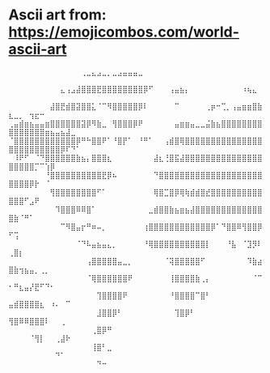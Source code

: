 # Ascii art from: https://emojicombos.com/world-ascii-art
⠀⠀⠀⠀⠀⠀⠀⠀⠀⠀⠀⠀⠀⠀⢀⣀⣄⣠⣀⡀⣀⣠⣤⣤⣤⣀⠀⠀⠀⠀⠀⠀⠀⠀⠀⠀⠀⠀⠀⠀⠀⠀⠀⠀⠀⠀⠀⠀⠀⠀⠀⠀⠀⠀⠀⠀⠀⠀⠀⠀⠀⠀⠀
⠀⠀⠀⠀⠀⠀⠀⠀⠀⠀⣄⢠⣠⣼⣿⣿⣿⣟⣿⣿⣿⣿⣿⣿⣿⣿⡿⠋⠀⠀⠀⢠⣤⣦⡄⠀⠀⠀⠀⠀⠀⠀⠀⠀⠀⠰⢦⣄⠀⠀⠀⠀⠀⠀⠀⠀⠀⠀⠀⠀⠀⠀⠀
⠀⠀⠀⠀⠀⠀⠀⠀⣼⣿⣟⣾⣿⣽⣿⣿⣅⠈⠉⠻⣿⣿⣿⣿⣿⡿⠇⠀⠀⠀⠀⠀⠉⠀⠀⠀⠀⠀⢀⡶⠒⢉⡀⢠⣤⣶⣶⣿⣷⣆⣀⡀⠀⢲⣖⠒⠀⠀⠀⠀⠀⠀⠀
⢀⣤⣾⣶⣦⣤⣤⣶⣿⣿⣿⣿⣿⣿⣽⡿⠻⣷⣀⠀⢻⣿⣿⣿⡿⠟⠀⠀⠀⠀⠀⠀⣤⣶⣶⣤⣀⣀⣬⣷⣦⣿⣿⣿⣿⣿⣿⣿⣿⣿⣿⣿⣿⣿⣿⣿⣶⣦⣤⣦⣼⣀⠀
⠈⣿⣿⣿⣿⣿⣿⣿⣿⣿⣿⣿⣿⡿⠛⠓⣿⣿⠟⠁⠘⣿⡟⠁⠀⠘⠛⠁⠀⠀⢠⣾⣿⢿⣿⣿⣿⣿⣿⣿⣿⣿⣿⣿⣿⣿⣿⣿⣿⣿⣿⣿⣿⣿⣿⣿⣿⣿⣿⡿⠏⠙⠁
⠀⠸⠟⠋⠀⠈⠙⣿⣿⣿⣿⣿⣿⣷⣦⡄⣿⣿⣿⣆⠀⠀⠀⠀⠀⠀⠀⠀⣼⣆⢘⣿⣯⣼⣿⣿⣿⣿⣿⣿⣿⣿⣿⣿⣿⣿⣿⣿⣿⣿⣿⣿⣿⣿⡉⠉⢱⡿⠀⠀⠀⠀⠀
⠀⠀⠀⠀⠀⠀⠀⠘⣿⣿⣿⣿⣿⣿⣿⣿⣿⣿⣟⡿⠦⠀⠀⠀⠀⠀⠀⠀⠙⣿⣿⣿⣿⣿⣿⣿⣿⣿⣿⣿⣿⣿⣿⣿⣿⣿⣿⣿⣿⣿⣿⣿⣿⡿⡗⠀⠈⠀⠀⠀⠀⠀⠀
⠀⠀⠀⠀⠀⠀⠀⠀⢻⣿⣿⣿⣿⣿⣿⣿⣿⠋⠁⠀⠀⠀⠀⠀⠀⠀⠀⠀⢿⣿⣉⣿⡿⢿⢷⣾⣾⣿⣞⣿⣿⣿⣿⣿⣿⣿⣿⣿⣿⣿⣿⣿⠋⣠⠟⠀⠀⠀⠀⠀⠀⠀⠀
⠀⠀⠀⠀⠀⠀⠀⠀⠀⠹⣿⣿⣿⠿⠿⣿⠁⠀⠀⠀⠀⠀⠀⠀⠀⠀⠀⣀⣾⣿⣿⣷⣦⣶⣦⣼⣿⣿⣿⣿⣿⣿⣿⣿⣿⣿⣿⣿⣿⣿⣷⠈⠛⠁⠀⠀⠀⠀⠀⠀⠀⠀⠀
⠀⠀⠀⠀⠀⠀⠀⠀⠀⠀⠉⠻⣿⣤⡖⠛⠶⠤⡀⠀⠀⠀⠀⠀⠀⠀⢰⣿⣿⣿⣿⣿⣿⣿⣿⣿⣿⣿⣿⡿⠁⠙⣿⣿⠿⢻⣿⣿⡿⠋⢩⠀⠀⠀⠀⠀⠀⠀⠀⠀⠀⠀⠀
⠀⠀⠀⠀⠀⠀⠀⠀⠀⠀⠀⠀⠀⠈⠙⠧⣤⣦⣤⣄⡀⠀⠀⠀⠀⠀⠘⢿⣿⣿⣿⣿⣿⣿⣿⣿⣿⣿⡇⠀⠀⠀⠘⣧⠀⠈⣹⡻⠇⢀⣿⡆⠀⠀⠀⠀⠀⠀⠀⠀⠀⠀⠀
⠀⠀⠀⠀⠀⠀⠀⠀⠀⠀⠀⠀⠀⠀⠀⢠⣿⣿⣿⣿⣿⣤⣀⡀⠀⠀⠀⠀⠀⠀⠈⢽⣿⣿⣿⣿⣿⠋⠀⠀⠀⠀⠀⠀⠀⠀⠹⣷⣴⣿⣷⢲⣦⣤⡀⢀⡀⠀⠀⠀⠀⠀⠀
⠀⠀⠀⠀⠀⠀⠀⠀⠀⠀⠀⠀⠀⠀⠀⠈⢿⣿⣿⣿⣿⣿⣿⠟⠀⠀⠀⠀⠀⠀⠀⢸⣿⣿⣿⣿⣷⢀⡄⠀⠀⠀⠀⠀⠀⠀⠀⠈⠉⠂⠛⣆⣤⡜⣟⠋⠙⠂⠀⠀⠀⠀⠀
⠀⠀⠀⠀⠀⠀⠀⠀⠀⠀⠀⠀⠀⠀⠀⠀⠀⢹⣿⣿⣿⣿⠟⠀⠀⠀⠀⠀⠀⠀⠀⠘⣿⣿⣿⣿⠉⣿⠃⠀⠀⠀⠀⠀⠀⠀⠀⠀⠀⣤⣾⣿⣿⣿⣿⣆⠀⠰⠄⠀⠉⠀⠀
⠀⠀⠀⠀⠀⠀⠀⠀⠀⠀⠀⠀⠀⠀⠀⠀⠀⣸⣿⣿⡿⠃⠀⠀⠀⠀⠀⠀⠀⠀⠀⠀⢹⣿⡿⠃⠀⠀⠀⠀⠀⠀⠀⠀⠀⠀⠀⠀⠀⢻⣿⠿⠿⣿⣿⣿⠇⠀⠀⢀⠀⠀⠀
⠀⠀⠀⠀⠀⠀⠀⠀⠀⠀⠀⠀⠀⠀⠀⠀⢀⣿⡿⠛⠀⠀⠀⠀⠀⠀⠀⠀⠀⠀⠀⠀⠀⠀⠀⠀⠀⠀⠀⠀⠀⠀⠀⠀⠀⠀⠀⠀⠀⠀⠀⠀⠀⠈⢻⡇⠀⠀⢀⣼⠗⠀⠀
⠀⠀⠀⠀⠀⠀⠀⠀⠀⠀⠀⠀⠀⠀⠀⠀⢸⣿⠃⣀⠀⠀⠀⠀⠀⠀⠀⠀⠀⠀⠀⠀⠀⠀⠀⠀⠀⠀⠀⠀⠀⠀⠀⠀⠀⠀⠀⠀⠀⠀⠀⠀⠀⠀⠀⠀⠀⠀⠙⠁⠀⠀⠀
⠀⠀⠀⠀⠀⠀⠀⠀⠀⠀⠀⠀⠀⠀⠀⠀⠀⠙⠒⠀⠀⠀⠀⠀⠀⠀⠀⠀⠀⠀⠀⠀⠀⠀⠀⠀⠀⠀⠀⠀⠀⠀⠀⠀⠀⠀⠀⠀⠀⠀⠀⠀⠀⠀⠀⠀⠀⠀⠀⠀⠀⠀⠀
